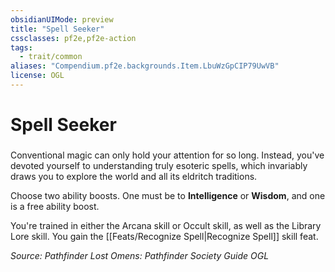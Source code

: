 ```yaml
---
obsidianUIMode: preview
title: "Spell Seeker"
cssclasses: pf2e,pf2e-action
tags:
  - trait/common
aliases: "Compendium.pf2e.backgrounds.Item.LbuWzGpCIP79UwVB"
license: OGL
---
```

# Spell Seeker

### 






Conventional magic can only hold your attention for so long. Instead, you've devoted yourself to understanding truly esoteric spells, which invariably draws you to explore the world and all its eldritch traditions.

Choose two ability boosts. One must be to **Intelligence** or **Wisdom**, and one is a free ability boost.

You're trained in either the Arcana skill or Occult skill, as well as the Library Lore skill. You gain the [[Feats/Recognize Spell|Recognize Spell]] skill feat.

*Source: Pathfinder Lost Omens: Pathfinder Society Guide*
*OGL*